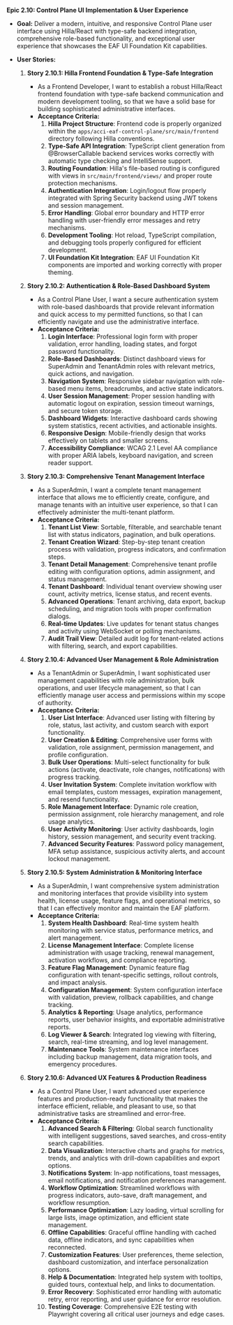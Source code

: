 **Epic 2.10: Control Plane UI Implementation & User Experience**

- **Goal:** Deliver a modern, intuitive, and responsive Control Plane user interface using
  Hilla/React with type-safe backend integration, comprehensive role-based functionality, and
  exceptional user experience that showcases the EAF UI Foundation Kit capabilities.

- **User Stories:**

  1. **Story 2.10.1: Hilla Frontend Foundation & Type-Safe Integration**

     - As a Frontend Developer, I want to establish a robust Hilla/React frontend foundation with
       type-safe backend communication and modern development tooling, so that we have a solid base
       for building sophisticated administrative interfaces.
     - **Acceptance Criteria:**
       1. **Hilla Project Structure**: Frontend code is properly organized within the
          `apps/acci-eaf-control-plane/src/main/frontend` directory following Hilla conventions.
       2. **Type-Safe API Integration**: TypeScript client generation from @BrowserCallable backend
          services works correctly with automatic type checking and IntelliSense support.
       3. **Routing Foundation**: Hilla's file-based routing is configured with views in
          `src/main/frontend/views/` and proper route protection mechanisms.
       4. **Authentication Integration**: Login/logout flow properly integrated with Spring Security
          backend using JWT tokens and session management.
       5. **Error Handling**: Global error boundary and HTTP error handling with user-friendly error
          messages and retry mechanisms.
       6. **Development Tooling**: Hot reload, TypeScript compilation, and debugging tools properly
          configured for efficient development.
       7. **UI Foundation Kit Integration**: EAF UI Foundation Kit components are imported and
          working correctly with proper theming.

  2. **Story 2.10.2: Authentication & Role-Based Dashboard System**

     - As a Control Plane User, I want a secure authentication system with role-based dashboards
       that provide relevant information and quick access to my permitted functions, so that I can
       efficiently navigate and use the administrative interface.
     - **Acceptance Criteria:**
       1. **Login Interface**: Professional login form with proper validation, error handling,
          loading states, and forgot password functionality.
       2. **Role-Based Dashboards**: Distinct dashboard views for SuperAdmin and TenantAdmin roles
          with relevant metrics, quick actions, and navigation.
       3. **Navigation System**: Responsive sidebar navigation with role-based menu items,
          breadcrumbs, and active state indicators.
       4. **User Session Management**: Proper session handling with automatic logout on expiration,
          session timeout warnings, and secure token storage.
       5. **Dashboard Widgets**: Interactive dashboard cards showing system statistics, recent
          activities, and actionable insights.
       6. **Responsive Design**: Mobile-friendly design that works effectively on tablets and
          smaller screens.
       7. **Accessibility Compliance**: WCAG 2.1 Level AA compliance with proper ARIA labels,
          keyboard navigation, and screen reader support.

  3. **Story 2.10.3: Comprehensive Tenant Management Interface**

     - As a SuperAdmin, I want a complete tenant management interface that allows me to efficiently
       create, configure, and manage tenants with an intuitive user experience, so that I can
       effectively administer the multi-tenant platform.
     - **Acceptance Criteria:**
       1. **Tenant List View**: Sortable, filterable, and searchable tenant list with status
          indicators, pagination, and bulk operations.
       2. **Tenant Creation Wizard**: Step-by-step tenant creation process with validation, progress
          indicators, and confirmation steps.
       3. **Tenant Detail Management**: Comprehensive tenant profile editing with configuration
          options, admin assignment, and status management.
       4. **Tenant Dashboard**: Individual tenant overview showing user count, activity metrics,
          license status, and recent events.
       5. **Advanced Operations**: Tenant archiving, data export, backup scheduling, and migration
          tools with proper confirmation dialogs.
       6. **Real-time Updates**: Live updates for tenant status changes and activity using WebSocket
          or polling mechanisms.
       7. **Audit Trail View**: Detailed audit log for tenant-related actions with filtering,
          search, and export capabilities.

  4. **Story 2.10.4: Advanced User Management & Role Administration**

     - As a TenantAdmin or SuperAdmin, I want sophisticated user management capabilities with role
       administration, bulk operations, and user lifecycle management, so that I can efficiently
       manage user access and permissions within my scope of authority.
     - **Acceptance Criteria:**
       1. **User List Interface**: Advanced user listing with filtering by role, status, last
          activity, and custom search with export functionality.
       2. **User Creation & Editing**: Comprehensive user forms with validation, role assignment,
          permission management, and profile configuration.
       3. **Bulk User Operations**: Multi-select functionality for bulk actions (activate,
          deactivate, role changes, notifications) with progress tracking.
       4. **User Invitation System**: Complete invitation workflow with email templates, custom
          messages, expiration management, and resend functionality.
       5. **Role Management Interface**: Dynamic role creation, permission assignment, role
          hierarchy management, and role usage analytics.
       6. **User Activity Monitoring**: User activity dashboards, login history, session management,
          and security event tracking.
       7. **Advanced Security Features**: Password policy management, MFA setup assistance,
          suspicious activity alerts, and account lockout management.

  5. **Story 2.10.5: System Administration & Monitoring Interface**

     - As a SuperAdmin, I want comprehensive system administration and monitoring interfaces that
       provide visibility into system health, license usage, feature flags, and operational metrics,
       so that I can effectively monitor and maintain the EAF platform.
     - **Acceptance Criteria:**
       1. **System Health Dashboard**: Real-time system health monitoring with service status,
          performance metrics, and alert management.
       2. **License Management Interface**: Complete license administration with usage tracking,
          renewal management, activation workflows, and compliance reporting.
       3. **Feature Flag Management**: Dynamic feature flag configuration with tenant-specific
          settings, rollout controls, and impact analysis.
       4. **Configuration Management**: System configuration interface with validation, preview,
          rollback capabilities, and change tracking.
       5. **Analytics & Reporting**: Usage analytics, performance reports, user behavior insights,
          and exportable administrative reports.
       6. **Log Viewer & Search**: Integrated log viewing with filtering, search, real-time
          streaming, and log level management.
       7. **Maintenance Tools**: System maintenance interfaces including backup management, data
          migration tools, and emergency procedures.

  6. **Story 2.10.6: Advanced UX Features & Production Readiness**
     - As a Control Plane User, I want advanced user experience features and production-ready
       functionality that makes the interface efficient, reliable, and pleasant to use, so that
       administrative tasks are streamlined and error-free.
     - **Acceptance Criteria:**
       1. **Advanced Search & Filtering**: Global search functionality with intelligent suggestions,
          saved searches, and cross-entity search capabilities.
       2. **Data Visualization**: Interactive charts and graphs for metrics, trends, and analytics
          with drill-down capabilities and export options.
       3. **Notifications System**: In-app notifications, toast messages, email notifications, and
          notification preferences management.
       4. **Workflow Optimization**: Streamlined workflows with progress indicators, auto-save,
          draft management, and workflow resumption.
       5. **Performance Optimization**: Lazy loading, virtual scrolling for large lists, image
          optimization, and efficient state management.
       6. **Offline Capabilities**: Graceful offline handling with cached data, offline indicators,
          and sync capabilities when reconnected.
       7. **Customization Features**: User preferences, theme selection, dashboard customization,
          and interface personalization options.
       8. **Help & Documentation**: Integrated help system with tooltips, guided tours, contextual
          help, and links to documentation.
       9. **Error Recovery**: Sophisticated error handling with automatic retry, error reporting,
          and user guidance for error resolution.
       10. **Testing Coverage**: Comprehensive E2E testing with Playwright covering all critical
           user journeys and edge cases.

